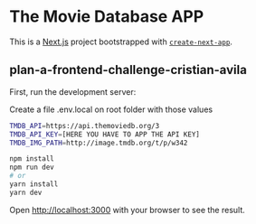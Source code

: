 # The Movie Database APP

This is a [Next.js](https://nextjs.org/) project bootstrapped with [`create-next-app`](https://github.com/vercel/next.js/tree/canary/packages/create-next-app).

## plan-a-frontend-challenge-cristian-avila

First, run the development server:

Create a file .env.local on root folder with those values

```bash
TMDB_API=https://api.themoviedb.org/3
TMDB_API_KEY=[HERE YOU HAVE TO APP THE API KEY]
TMDB_IMG_PATH=http://image.tmdb.org/t/p/w342
```

```bash
npm install
npm run dev
# or
yarn install
yarn dev
```

Open [http://localhost:3000](http://localhost:3000) with your browser to see the result.
